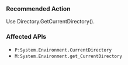 ### Recommended Action
Use Directory.GetCurrentDirectory().

### Affected APIs
* `P:System.Environment.CurrentDirectory`
* `M:System.Environment.get_CurrentDirectory`
